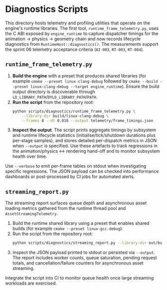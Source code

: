 # Diagnostics Scripts

This directory hosts telemetry and profiling utilities that operate on the
engine's runtime libraries. The first tool, `runtime_frame_telemetry.py`, uses
the C ABI exposed by `engine_runtime` to capture dispatcher timings for the
animation → physics → geometry chain and now records lifecycle diagnostics from
`RuntimeHost::diagnostics()`. The measurements support the sprint 06 telemetry
acceptance criteria (`AI-003`, `RT-003`, `RT-004`).

## `runtime_frame_telemetry.py`

1. **Build the engine** with a preset that produces shared libraries (for
   example `cmake --preset linux-clang-debug` followed by `cmake --build --preset
   linux-clang-debug --target engine_runtime`). Ensure the build output
   directory is discoverable through `LD_LIBRARY_PATH`/`DYLD_LIBRARY_PATH`/`PATH`.
2. **Run the script** from the repository root:
   ```bash
   python scripts/diagnostics/runtime_frame_telemetry.py \
       --library-dir build/linux-clang-debug \
       --frames 8 --dt 0.016 --output telemetry/frame_timings.json
   ```
3. **Inspect the output**. The script prints aggregate timings by subsystem and
   runtime lifecycle statistics (initialise/tick/shutdown durations plus
   per-stage samples), and stores detailed per-dispatch metrics in JSON when
   `--output` is specified. Use these artefacts to track regressions in the
   animation/physics ↔ rendering hand-off and to monitor subsystem health over
   time.

Use `--verbose` to emit per-frame tables on stdout when investigating specific
regressions. The JSON payload can be checked into performance dashboards or
post-processed by CI jobs for automated alerts.

## `streaming_report.py`

The streaming report surfaces queue depth and asynchronous asset loading
metrics gathered from the runtime thread pool and `AssetStreamingTelemetry`.

1. Build the runtime shared library using a preset that enables shared builds
   (for example `cmake --preset linux-gcc-debug`).
2. Run the script from the repository root:
   ```bash
   python scripts/diagnostics/streaming_report.py --library-dir out/build/linux-gcc-debug
   ```
3. Inspect the JSON payload printed to stdout or persisted via `--output`. The
   report includes worker counts, queue saturation, pending request totals, and
   cancellation/failure counters for asynchronous asset streaming.

Integrate the script into CI to monitor queue health once large streaming
workloads are exercised.
